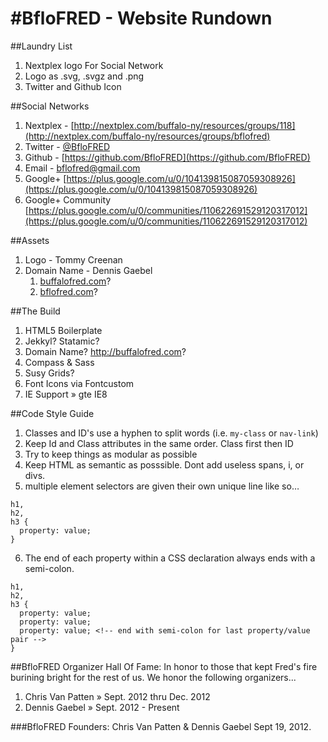 #BfloFRED - Website Rundown
=========

##Laundry List
1. Nextplex logo For Social Network
2. Logo as .svg, .svgz and .png
3. Twitter and Github Icon

##Social Networks
1. Nextplex - [http://nextplex.com/buffalo-ny/resources/groups/118](http://nextplex.com/buffalo-ny/resources/groups/bflofred)
2. Twitter - [@BfloFRED](https://twitter.com/BfloFRED)
3. Github - [https://github.com/BfloFRED](https://github.com/BfloFRED)
4. Email - [&#098;&#102;&#108;&#111;&#102;&#114;&#101;&#100;&#064;&#103;&#109;&#097;&#105;&#108;&#046;&#099;&#111;&#109;](&#098;&#102;&#108;&#111;&#102;&#114;&#101;&#100;&#064;&#103;&#109;&#097;&#105;&#108;&#046;&#099;&#111;&#109;)
5. Google+ [https://plus.google.com/u/0/104139815087059308926](https://plus.google.com/u/0/104139815087059308926)
6. Google+ Community [https://plus.google.com/u/0/communities/110622691529120317012](https://plus.google.com/u/0/communities/110622691529120317012)

##Assets
1. Logo - Tommy Creenan
2. Domain Name - Dennis Gaebel
	1. [buffalofred.com](buffalofred.com)?
	2. [bflofred.com](bflofred.com)?

##The Build
1. HTML5 Boilerplate
2. Jekkyl? Statamic?
3. Domain Name? http://buffalofred.com?
4. Compass & Sass
5. Susy Grids?
6. Font Icons via Fontcustom
7. IE Support &raquo; gte IE8

##Code Style Guide
1. Classes and ID's use a hyphen to split words (i.e. ``my-class`` or ``nav-link``)
2. Keep Id and Class attributes in the same order. Class first then ID
3. Try to keep things as modular as possible
4. Keep HTML as semantic as posssible. Dont add useless spans, i, or divs.
5. multiple element selectors are given their own unique line like so…
<pre><code class="code-markup">h1,
h2,
h3 {
  property: value;
}</code></pre>
6. The end of each property within a CSS declaration always ends with a semi-colon.
<pre><code class="code-markup">h1,
h2,
h3 {
  property: value;
  property: value;
  property: value; &lt;!-- end with semi-colon for last property/value pair --&gt;
}</code></pre>


##BfloFRED Organizer Hall Of Fame:
In honor to those that kept Fred's fire burining bright for the rest of us. We honor the following organizers...

1. Chris Van Patten &raquo; Sept. 2012 thru Dec. 2012
2. Dennis Gaebel &raquo; Sept. 2012 - Present

###BfloFRED Founders:
Chris Van Patten &amp; Dennis Gaebel Sept 19, 2012.